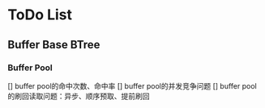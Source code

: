 # ToDo List

## Buffer Base BTree

### Buffer Pool

[] buffer pool的命中次数、命中率
[] buffer pool的并发竞争问题
[] buffer pool的刷回读取问题：异步、顺序预取、提前刷回